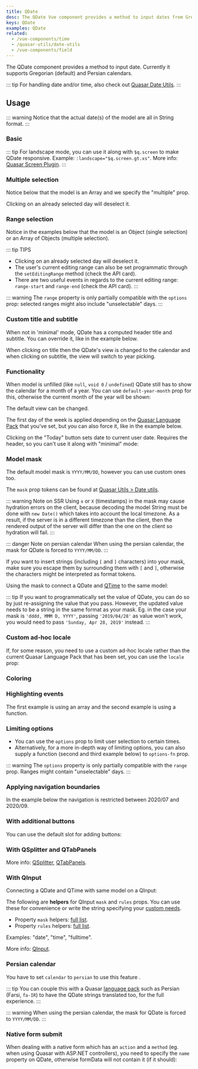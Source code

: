 ```yaml
---
title: QDate
desc: The QDate Vue component provides a method to input dates from Gregorian or Persian calendars.
keys: QDate
examples: QDate
related:
  - /vue-components/time
  - /quasar-utils/date-utils
  - /vue-components/field
---
```


The QDate component provides a method to input date. Currently it supports Gregorian (default) and Persian calendars.

::: tip
For handling date and/or time, also check out [Quasar Date Utils](/quasar-utils/date-utils).
:::

<DocApi file="QDate" />

## Usage

::: warning
Notice that the actual date(s) of the model are all in String format.
:::

### Basic

<DocExample title="Basic" file="Basic" overflow />

::: tip
For landscape mode, you can use it along with `$q.screen` to make QDate responsive. Example: `:landscape="$q.screen.gt.xs"`. More info: [Quasar Screen Plugin](/options/screen-plugin).
:::

<DocExample title="Landscape" file="Landscape" overflow />

### Multiple selection

Notice below that the model is an Array and we specify the "multiple" prop.

Clicking on an already selected day will deselect it.

<DocExample title="Multiple days" file="SelectionMultiple" overflow />

### Range selection

Notice in the examples below that the model is an Object (single selection) or an Array of Objects (multiple selection).

::: tip TIPS

- Clicking on an already selected day will deselect it.
- The user's current editing range can also be set programmatic through the `setEditingRange` method (check the API card).
- There are two useful events in regards to the current editing range: `range-start` and `range-end` (check the API card).
  :::

::: warning
The `range` property is only partially compatible with the `options` prop: selected ranges might also include "unselectable" days.
:::

<DocExample title="Single Range" file="SelectionRange" overflow />

<DocExample title="Multiple ranges" file="SelectionRangeMultiple" overflow />

### Custom title and subtitle

When not in 'minimal' mode, QDate has a computed header title and subtitle. You can override it, like in the example below.

When clicking on title then the QDate's view is changed to the calendar and when clicking on subtitle, the view will switch to year picking.

<DocExample title="Custom title and subtitle" file="CustomTitleSubtitle" overflow />

### Functionality

When model is unfilled (like `null`, `void 0` / `undefined`) QDate still has to show the calendar for a month of a year. You can use `default-year-month` prop for this, otherwise the current month of the year will be shown:

<DocExample title="Default year month" file="DefaultYearMonth" overflow />

The default view can be changed.

<DocExample title="Default view" file="DefaultView" overflow />

The first day of the week is applied depending on the [Quasar Language Pack](/options/quasar-language-packs) that you've set, but you can also force it, like in the example below.

<DocExample title="First day of week" file="FirstDayOfWeek" overflow />

Clicking on the "Today" button sets date to current user date. Requires the header, so you can't use it along with "minimal" mode:

<DocExample title="Today button" file="TodayBtn" overflow />

<DocExample title="Disable and readonly" file="DisableReadonly" overflow />

### Model mask

The default model mask is `YYYY/MM/DD`, however you can use custom ones too.

The `mask` prop tokens can be found at [Quasar Utils > Date utils](/quasar-utils/date-utils#format-for-display).

::: warning Note on SSR
Using `x` or `X` (timestamps) in the mask may cause hydration errors on the client, because decoding the model String must be done with `new Date()` which takes into account the local timezone. As a result, if the server is in a different timezone than the client, then the rendered output of the server will differ than the one on the client so hydration will fail.
:::

::: danger Note on persian calendar
When using the persian calendar, the mask for QDate is forced to `YYYY/MM/DD`.
:::

<DocExample title="Simple mask" file="MaskSimple" overflow />

If you want to insert strings (including `[` and `]` characters) into your mask, make sure you escape them by surrounding them with `[` and `]`, otherwise the characters might be interpreted as format tokens.

<DocExample title="Mask with escaped characters" file="MaskEscape" overflow />

Using the mask to connect a QDate and [QTime](/vue-components/time) to the same model:

<DocExample title="QDate and QTime on same model" file="MaskDateTime" overflow />

::: tip
If you want to programmatically set the value of QDate, you can do so by just re-assigning the value that you pass. However, the updated value needs to be a string in the same format as your mask. Eg. in the case your mask is `'dddd, MMM D, YYYY'`, passing `'2019/04/28'` as value won't work, you would need to pass `'Sunday, Apr 28, 2019'` instead.
:::

### Custom ad-hoc locale

If, for some reason, you need to use a custom ad-hoc locale rather than the current Quasar Language Pack that has been set, you can use the `locale` prop:

<DocExample title="Custom ad-hoc locale" file="CustomLocale" overflow />

### Coloring

<DocExample title="Coloring" file="Color" overflow />

<DocExample title="Force dark mode" file="Dark" overflow />

### Highlighting events

The first example is using an array and the second example is using a function.

<DocExample title="Events" file="Events" overflow />

<DocExample title="Event color" file="EventColor" overflow />

### Limiting options

- You can use the `options` prop to limit user selection to certain times.
- Alternatively, for a more in-depth way of limiting options, you can also supply a function (second and third example below) to `options-fn` prop.

::: warning
The `options` property is only partially compatible with the `range` prop. Ranges might contain "unselectable" days.
:::

<DocExample title="Options" file="Options" overflow />

### Applying navigation boundaries

In the example below the navigation is restricted between 2020/07 and 2020/09.

<DocExample title="Navigation boundaries" file="NavigationBoundaries" overflow />

### With additional buttons

You can use the default slot for adding buttons:

<DocExample title="With additional buttons" file="AdditionalButtons" overflow />

### With QSplitter and QTabPanels

<DocExample title="With QSplitter and QTabPanels" file="Splitter" />

More info: [QSplitter](/vue-components/splitter), [QTabPanels](/vue-components/tab-panels).

### With QInput

<DocExample title="With QInput" file="Input" />

Connecting a QDate and QTime with same model on a QInput:

<DocExample title="QDate and QTime with QInput" file="InputFull" overflow />

The following are **helpers** for QInput `mask` and `rules` props. You can use these for convenience or write the string specifying your [custom needs](/vue-components/input#mask).

- Property `mask` helpers: [full list](https://github.com/quasarframework/quasar/blob/dev/ui/src/components/input/use-mask.js#L6).
- Property `rules` helpers: [full list](https://github.com/quasarframework/quasar/blob/dev/ui/src/utils/patterns/patterns.js).

Examples: "date", "time", "fulltime".

More info: [QInput](/vue-components/input).

### Persian calendar

You have to set `calendar` to `persian` to use this feature .

::: tip
You can couple this with a Quasar [language pack](/options/quasar-language-packs) such as Persian (Farsi, `fa-IR`) to have the QDate strings translated too, for the full experience.
:::

::: warning
When using the persian calendar, the mask for QDate is forced to `YYYY/MM/DD`.
:::

<q-btn href="https://codepen.io/rstoenescu/pen/MWKpbNa" target="_blank" label="See example" icon-right="launch" rel="noopener noreferrer" />

### Native form submit

When dealing with a native form which has an `action` and a `method` (eg. when using Quasar with ASP.NET controllers), you need to specify the `name` property on QDate, otherwise formData will not contain it (if it should):

<DocExample title="Native form" file="NativeForm" />
